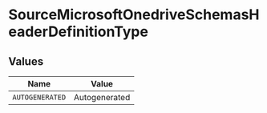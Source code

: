 # SourceMicrosoftOnedriveSchemasHeaderDefinitionType


## Values

| Name            | Value           |
| --------------- | --------------- |
| `AUTOGENERATED` | Autogenerated   |